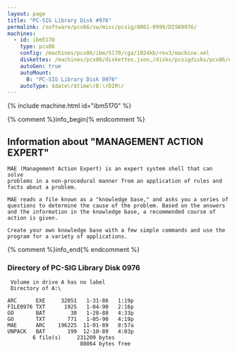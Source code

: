 ```yaml
---
layout: page
title: "PC-SIG Library Disk #976"
permalink: /software/pcx86/sw/misc/pcsig/0001-0999/DISK0976/
machines:
  - id: ibm5170
    type: pcx86
    config: /machines/pcx86/ibm/5170/cga/1024kb/rev3/machine.xml
    diskettes: /machines/pcx86/diskettes.json,/disks/pcsigdisks/pcx86/diskettes.json
    autoGen: true
    autoMount:
      B: "PC-SIG Library Disk 0976"
    autoType: $date\r$time\rB:\rDIR\r
---
```


{% include machine.html id="ibm5170" %}

{% comment %}info_begin{% endcomment %}

## Information about "MANAGEMENT ACTION EXPERT"

    MAE (Management Action Expert) is an expert system shell that can solve
    problems in a non-procedural manner from an application of rules and
    facts about a problem.
    
    MAE reads a file known as a "knowledge base," and asks you a series of
    questions to determine the cause of the problem. Based on the answers
    and the information in the knowledge base, a recommended course of
    action is given.
    
    Create your own knowledge base with a few simple commands and use the
    program for a variety of applications.
{% comment %}info_end{% endcomment %}


### Directory of PC-SIG Library Disk 0976

     Volume in drive A has no label
     Directory of A:\

    ARC      EXE     32051   1-31-86   1:19p
    FILE0976 TXT      1925   1-04-90   2:16p
    GO       BAT        38   1-28-88   4:33p
    GO       TXT       771   1-05-90   4:19p
    MAE      ARC    196225  11-01-89   8:57a
    UNPACK   BAT       199  12-10-89   4:03p
            6 file(s)     231209 bytes
                           88064 bytes free
